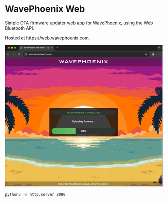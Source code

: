# WavePhoenix Web

Simple OTA firmware updater web app for [WavePhoenix](https://github.com/loopj/wavephoenix), using the Web Bluetooth API.

Hosted at <https://web.wavephoenix.com>.

![Screenshot](images/screenshot.jpg)

```bash
python3 -m http.server 8080
```

